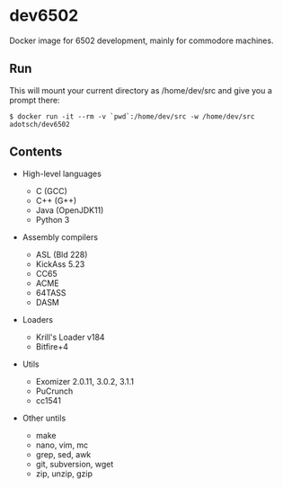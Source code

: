 # dev6502

Docker image for 6502 development, mainly for commodore machines.

## Run

This will mount your current directory as /home/dev/src and give you a prompt there:

```
$ docker run -it --rm -v `pwd`:/home/dev/src -w /home/dev/src adotsch/dev6502
```

## Contents

* High-level languages 
    * C (GCC)
    * C++ (G++)
    * Java (OpenJDK11)
    * Python 3

* Assembly compilers
    * ASL (Bld 228)
    * KickAss 5.23
    * CC65
    * ACME
    * 64TASS
    * DASM

* Loaders
    * Krill's Loader v184
    * Bitfire+4

* Utils
    * Exomizer 2.0.11, 3.0.2, 3.1.1
    * PuCrunch
    * cc1541

* Other untils
    * make
    * nano, vim, mc
    * grep, sed, awk
    * git, subversion, wget
    * zip, unzip, gzip
